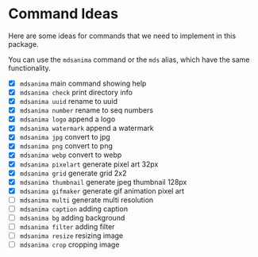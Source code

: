 # Command Ideas

Here are some ideas for commands that we need to implement in this package.

You can use the `mdsanima` command or the `mds` alias, which have the same functionality.

- [x] `mdsanima` main command showing help
- [x] `mdsanima check` print directory info
- [x] `mdsanima uuid` rename to uuid
- [x] `mdsanima number` rename to seq numbers
- [x] `mdsanima logo` append a logo
- [x] `mdsanima watermark` append a watermark
- [x] `mdsanima jpg` convert to jpg
- [x] `mdsanima png` convert to png
- [x] `mdsanima webp` convert to webp
- [x] `mdsanima pixelart` generate pixel art 32px
- [x] `mdsanima grid` generate grid 2x2
- [x] `mdsanima thumbnail` generate jpeg thumbnail 128px
- [x] `mdsanima gifmaker` generate gif animation pixel art
- [ ] `mdsanima multi` generate multi resolution
- [ ] `mdsanima caption` adding caption
- [ ] `mdsanima bg` adding background
- [ ] `mdsanima filter` adding filter
- [ ] `mdsanima resize` resizing image
- [ ] `mdsanima crop` cropping image
